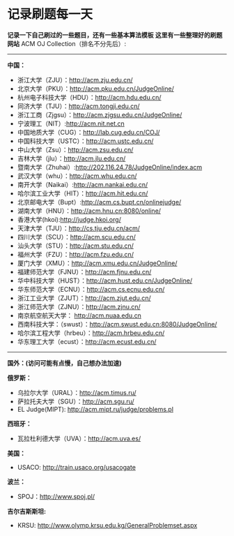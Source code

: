# 记录刷题每一天

**记录一下自己刷过的一些题目，还有一些基本算法模板**
**这里有一些整理好的刷题网站**
ACM OJ Collection（排名不分先后）:

--------------------------

**中国：**
- 浙江大学（ZJU）：http://acm.zju.edu.cn/
- 北京大学（PKU）：http://acm.pku.edu.cn/JudgeOnline/
- 杭州电子科技大学（HDU）：http://acm.hdu.edu.cn/
- 同济大学（TJU）：http://acm.tongji.edu.cn/
- 浙江工商（Zjgsu）：http://acm.zjgsu.edu.cn/JudgeOnline/
- 宁波理工（NIT）:http://acm.nit.net.cn
- 中国地质大学（CUG）：http://lab.cug.edu.cn/COJ/
- 中国科技大学（USTC）：http://acm.ustc.edu.cn/
- 中山大学（Zsu）：http://acm.zsu.edu.cn/
- 吉林大学（jlu）：http://acm.jlu.edu.cn/
- 暨南大学（Zhuhai）:http://202.116.24.78/JudgeOnline/index.acm
- 武汉大学（whu）：http://acm.whu.edu.cn/
- 南开大学（Naikai）:http://acm.nankai.edu.cn/
- 哈尔滨工业大学（HIT）：http://acm.hit.edu.cn/
- 北京邮电大学（Bupt）:http://acm.cs.bupt.cn/onlinejudge/
- 湖南大学（HNU）：http://acm.hnu.cn:8080/online/
- 香港大学(hkoi):http://judge.hkoi.org/
- 天津大学（TJU）：http://cs.tju.edu.cn/acm/
- 四川大学（SCU）：http://acm.scu.edu.cn/
- 汕头大学（STU）：http://acm.stu.edu.cn/
- 福州大学（FZU）：http://acm.fzu.edu.cn/
- 厦门大学（XMU）：http://acm.xmu.edu.cn/JudgeOnline/
- 福建师范大学（FJNU）：http://acm.fjnu.edu.cn/
- 华中科技大学（HUST）：http://acm.hust.edu.cn/JudgeOnline/
- 华东师范大学（ECNU）：http://acm.cs.ecnu.edu.cn/
- 浙江工业大学（ZJUT）：http://acm.zjut.edu.cn/
- 浙江师范大学（ZJNU）：http://acm.zjnu.cn/
- 南京航空航天大学： http://acm.nuaa.edu.cn
- 西南科技大学：（swust）：http://acm.swust.edu.cn:8080/JudgeOnline/
- 哈尔滨工程大学（hrbeu）：http://acm.hrbeu.edu.cn/
- 华东理工大学（ecust）：http://acm.ecust.edu.cn/

------------------------------------

**国外：(访问可能有点慢，自己想办法加速)**

**俄罗斯：**
- 乌拉尔大学（URAL）：http://acm.timus.ru/
- 萨拉托夫大学（SGU）：http://acm.sgu.ru/
- EL Judge(MIPT): http://acm.mipt.ru/judge/problems.pl
  
**西班牙：**
- 瓦拉杜利德大学（UVA）：http://acm.uva.es/

**美国：**
- USACO: http://train.usaco.org/usacogate

**波兰：**
- SPOJ：http://www.spoj.pl/

**吉尔吉斯斯坦:**
- KRSU: http://www.olymp.krsu.edu.kg/GeneralProblemset.aspx
 



